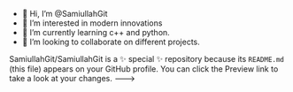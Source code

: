 - 👋 Hi, I’m @SamiullahGit
- 👀 I’m interested in modern innovations
- 🌱 I’m currently learning c++ and python.
- 💞️ I’m looking to collaborate on different projects.

SamiullahGit/SamiullahGit is a ✨ special ✨ repository because its `README.md` (this file) appears on your GitHub profile.
You can click the Preview link to take a look at your changes.
--->
